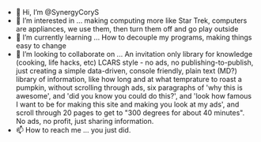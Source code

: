 - 👋 Hi, I’m @SynergyCoryS
- 👀 I’m interested in ... making computing more like Star Trek, computers are appliances, we use them, then turn them off and go play outside
- 🌱 I’m currently learning ... How to decouple my programs, making things easy to change
- 💞️ I’m looking to collaborate on ... An invitation only library for knowledge (cooking, life hacks, etc) LCARS style - no ads, no publishing-to-publish, 
      just creating a simple data-driven, console friendly, plain text (MD?) library of information, like how long and at what temprature to roast a pumpkin, 
      without scrolling through ads, six paragraphs of 'why this is awesome', and 'did you know you could do this?', and 'look how famous I want to be for making this
      site and making you look at my ads', and scroll through 20 pages to get to "300 degrees for about 40 minutes". No ads, no profit, just sharing information.
- 📫 How to reach me ... you just did.

<!---
SynergyCoryS/SynergyCoryS is a ✨ special ✨ repository because its `README.md` (this file) appears on your GitHub profile.
You can click the Preview link to take a look at your changes.
--->
